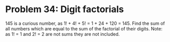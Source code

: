 # Problem 34: Digit factorials
145 is a curious number, as 1! + 4! + 5! = 1 + 24 + 120 = 145. Find the
sum of all numbers which are equal to the sum of the factorial of their
digits. Note: as 1! = 1 and 2! = 2 are not sums they are not included.
